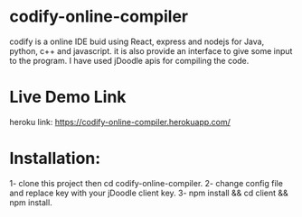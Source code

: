 # codify-online-compiler
codify is a online IDE buid using React, express and nodejs for Java, python, c++ and javascript.
it is also provide an interface to give some input to the program.
I have used jDoodle apis for compiling the code.

# Live Demo Link
heroku link: https://codify-online-compiler.herokuapp.com/

# Installation:
1- clone this project then cd codify-online-compiler.
2- change config file and replace key with your jDoodle client key.
3- npm install  && cd client && npm install.
